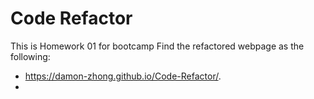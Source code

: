 # Code Refactor
This is Homework 01 for bootcamp
Find the refactored webpage as the following:
- https://damon-zhong.github.io/Code-Refactor/.
- 

